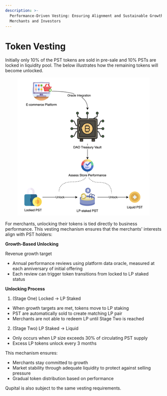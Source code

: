 ```yaml
---
description: >-
  Performance-Driven Vesting: Ensuring Alignment and Sustainable Growth for
  Merchants and Investors
---
```


# Token Vesting

Initially only 10% of the PST tokens are sold in pre-sale and 10% PSTs are locked in liquidity pool. The below illustrates how the remaining tokens will become unlocked.

<figure><img src="../.gitbook/assets/image (2).png" alt="" width="563"><figcaption></figcaption></figure>

For merchants, unlocking their tokens is tied directly to business performance. This vesting mechanism ensures that the merchants' interests align with PST holders:

**Growth-Based Unlocking**

Revenue growth target

* Annual performance reviews using platform data oracle, measured at each anniversary of initial offering
* Each review can trigger token transitions from locked to LP staked status

**Unlocking Process**

1. (Stage One) Locked → LP Staked

* When growth targets are met, tokens move to LP staking
* PST are automatically sold to create matching LP pair
* Merchants are not able to redeem LP until Stage Two is reached

2. (Stage Two) LP Staked → Liquid

* Only occurs when LP size exceeds 30% of circulating PST supply
* Excess LP tokens unlock every 3 months

This mechanism ensures:

* Merchants stay committed to growth
* Market stability through adequate liquidity to protect against selling pressure
* Gradual token distribution based on performance

Qupital is also subject to the same vesting requirements.
